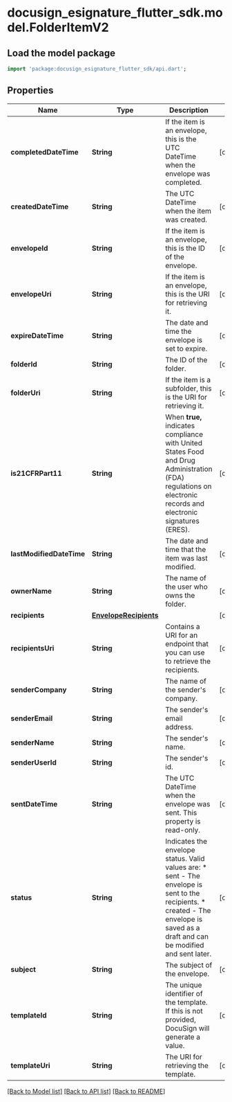 # docusign_esignature_flutter_sdk.model.FolderItemV2

## Load the model package
```dart
import 'package:docusign_esignature_flutter_sdk/api.dart';
```

## Properties
Name | Type | Description | Notes
------------ | ------------- | ------------- | -------------
**completedDateTime** | **String** | If the item is an envelope, this is the UTC DateTime when the envelope was completed. | [optional] 
**createdDateTime** | **String** | The UTC DateTime when the item was created. | [optional] 
**envelopeId** | **String** | If the item is an envelope, this is the ID of the envelope. | [optional] 
**envelopeUri** | **String** | If the item is an envelope, this is the URI for retrieving it. | [optional] 
**expireDateTime** | **String** | The date and time the envelope is set to expire. | [optional] 
**folderId** | **String** | The ID of the folder. | [optional] 
**folderUri** | **String** | If the item is a subfolder, this is the URI for retrieving it. | [optional] 
**is21CFRPart11** | **String** | When **true,** indicates compliance with United States Food and Drug Administration (FDA) regulations on electronic records and electronic signatures (ERES). | [optional] 
**lastModifiedDateTime** | **String** | The date and time that the item was last modified. | [optional] 
**ownerName** | **String** | The name of the user who owns the folder. | [optional] 
**recipients** | [**EnvelopeRecipients**](EnvelopeRecipients.md) |  | [optional] 
**recipientsUri** | **String** | Contains a URI for an endpoint that you can use to retrieve the recipients. | [optional] 
**senderCompany** | **String** | The name of the sender's company. | [optional] 
**senderEmail** | **String** | The sender's email address. | [optional] 
**senderName** | **String** | The sender's name. | [optional] 
**senderUserId** | **String** | The sender's id. | [optional] 
**sentDateTime** | **String** | The UTC DateTime when the envelope was sent. This property is read-only. | [optional] 
**status** | **String** | Indicates the envelope status. Valid values are:  * sent - The envelope is sent to the recipients.  * created - The envelope is saved as a draft and can be modified and sent later. | [optional] 
**subject** | **String** | The subject of the envelope. | [optional] 
**templateId** | **String** | The unique identifier of the template. If this is not provided, DocuSign will generate a value.  | [optional] 
**templateUri** | **String** | The URI for retrieving the template. | [optional] 

[[Back to Model list]](../README.md#documentation-for-models) [[Back to API list]](../README.md#documentation-for-api-endpoints) [[Back to README]](../README.md)


